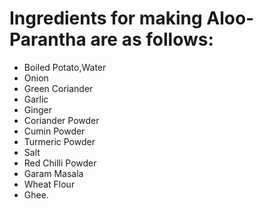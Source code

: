 # Ingredients for making Aloo-Parantha are as follows:
- Boiled Potato,Water
-  Onion
-  Green Coriander
- Garlic
- Ginger
- Coriander Powder
- Cumin Powder
- Turmeric Powder
-  Salt 
-  Red Chilli Powder 
- Garam Masala
-  Wheat Flour 
- Ghee.

